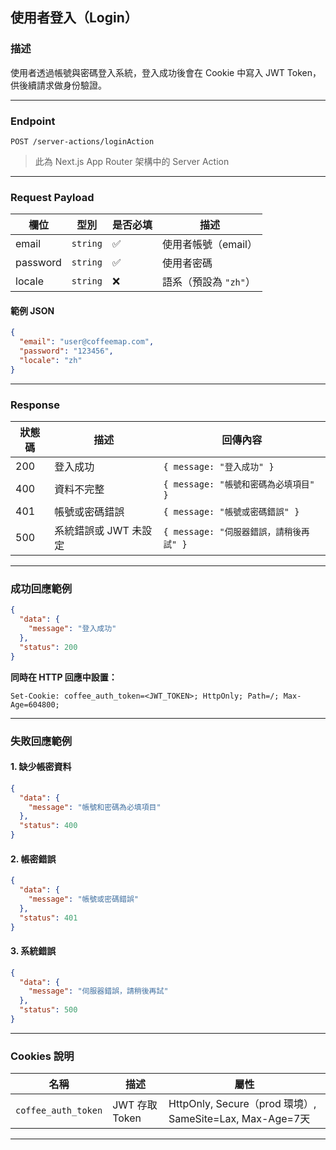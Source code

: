 ## 使用者登入（Login）

### 描述
使用者透過帳號與密碼登入系統，登入成功後會在 Cookie 中寫入 JWT Token，供後續請求做身份驗證。

---

### Endpoint

```
POST /server-actions/loginAction
```

> 此為 Next.js App Router 架構中的 Server Action

---

### Request Payload

| 欄位     | 型別     | 是否必填 | 描述               |
|----------|----------|----------|--------------------|
| email  | `string` | ✅       | 使用者帳號（email）|
| password | `string` | ✅       | 使用者密碼         |
| locale   | `string` | ❌       | 語系（預設為 `"zh"`）|

#### 範例 JSON

```json
{
  "email": "user@coffeemap.com",
  "password": "123456",
  "locale": "zh"
}
```

---

### Response

| 狀態碼 | 描述                 | 回傳內容                           |
|--------|----------------------|------------------------------------|
| 200    | 登入成功             | `{ message: "登入成功" }`          |
| 400    | 資料不完整           | `{ message: "帳號和密碼為必填項目" }` |
| 401    | 帳號或密碼錯誤       | `{ message: "帳號或密碼錯誤" }`    |
| 500    | 系統錯誤或 JWT 未設定 | `{ message: "伺服器錯誤，請稍後再試" }` |

---

### 成功回應範例

```json
{
  "data": {
    "message": "登入成功"
  },
  "status": 200
}
```

**同時在 HTTP 回應中設置：**

```http
Set-Cookie: coffee_auth_token=<JWT_TOKEN>; HttpOnly; Path=/; Max-Age=604800;
```

---

### 失敗回應範例

#### 1. 缺少帳密資料

```json
{
  "data": {
    "message": "帳號和密碼為必填項目"
  },
  "status": 400
}
```

#### 2. 帳密錯誤

```json
{
  "data": {
    "message": "帳號或密碼錯誤"
  },
  "status": 401
}
```

#### 3. 系統錯誤

```json
{
  "data": {
    "message": "伺服器錯誤，請稍後再試"
  },
  "status": 500
}
```

---

### Cookies 說明

| 名稱                | 描述             | 屬性                                           |
|---------------------|------------------|------------------------------------------------|
| `coffee_auth_token` | JWT 存取 Token   | HttpOnly, Secure（prod 環境）, SameSite=Lax, Max-Age=7天 |

---
